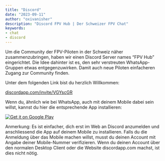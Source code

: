 ```yaml
---
title: "Discord"
date: "2023-09-11"
author: "oxivanisher"
description: "Discord FPV Hub | Der Schweizer FPV Chat"
keywords:
- chat
- discord
---
```


Um die Community der FPV-Piloten in der Schweiz näher zusammenzubringen, haben wir einen Discord Server names “FPV Hub” eingerichtet. Die Idee dahinter ist es, den sehr verstreuten WhatsApp-Gruppen etwas entgegenzuwirken. Damit auch neue Piloten einfacheren Zugang zur Community finden.

Unter dem folgenden Link bist du herzlich Willkommen:

[discordapp.com/invite/VGYscGR](https://discordapp.com/invite/VGYscGR)

Wenn du, ähnlich wie bei WhatsApp, auch mit deinem Mobile dabei sein willst, kannst du hier die entsprechende App installieren:

 
[![Get it on Google Play](https://play.google.com/intl/en_us/badges/images/generic/en_badge_web_generic.png)](https://play.google.com/store/apps/details?id=com.discord&pcampaignid=MKT-Other-global-all-co-prtnr-py-PartBadge-Mar2515-1)

 
Anmerkung: Es ist einfacher, dich erst im Web an Discord anzumelden und anschliessend die App auf deinem Mobile zu installieren. Falls du die Anmeldung über das Mobile machen willst, musst du deinen Account mit Angabe deiner Mobile-Nummer verifizieren. Wenn du deinen Account über den normalen Desktop Client oder die Website discordapp.com machst, ist dies nicht nötig.
